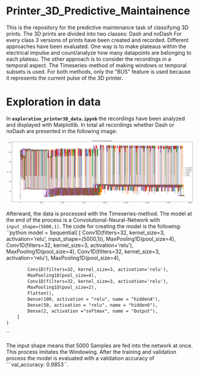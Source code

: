 # Printer_3D_Predictive_Maintainence

This is the repository for the predictive maintenance task of classifying 3D prints. The 3D prints are divided into two classes: Dash and noDash
For every class 3 versions of prints have been created and recorded. Different approaches have been evaluated. One way is to make plateaus within the electrical impulse and count/analyze how many datapoints are belonging to each plateau. The other approach is to consider the recordings in a temporal aspect. The Timeseries-method of making windows or temporal subsets is used. For both methods, only the "BUS" feature is used because it represents the current pulse of the 3D printer.

# Exploration in data

In **`exploration_printer3D_data.ipynb`** the recordings have been analyzed and displayed with Matplotlib. In total all recordings whether Dash or noDash are presented in the following image:

![CurrentPulses](current_impulse_all.png)

Afterward, the data is processed with the Timeseries-method. The model at the end of the process is a Convolutional-Neural-Network with ``input_shape=(5000,1)``. The code for creating the model is the following:
``python
    model = Sequential(
        [
            Conv1D(filters=32, kernel_size=3, activation='relu', input_shape=(5000,1)),
            MaxPooling1D(pool_size=4),
            Conv1D(filters=32, kernel_size=3, activation='relu'),
            MaxPooling1D(pool_size=4),
            Conv1D(filters=32, kernel_size=3, activation='relu'),
            MaxPooling1D(pool_size=4),
            
            Conv1D(filters=32, kernel_size=3, activation='relu'),
            MaxPooling1D(pool_size=4),
            Conv1D(filters=32, kernel_size=3, activation='relu'),
            MaxPooling1D(pool_size=2),
            Flatten(),
            Dense(100, activation = "relu", name = "hidden4"),
            Dense(50, activation = "relu", name = "hidden6"),
            Dense(2, activation ="softmax", name = "Output"),
        ]
    )
``

The input shape means that 5000 Samples are fed into the network at once. This process imitates the Windowing. After the training and validation process the model is evaluated with a validation accuracy of ```val_accuracy: 0.9853``.